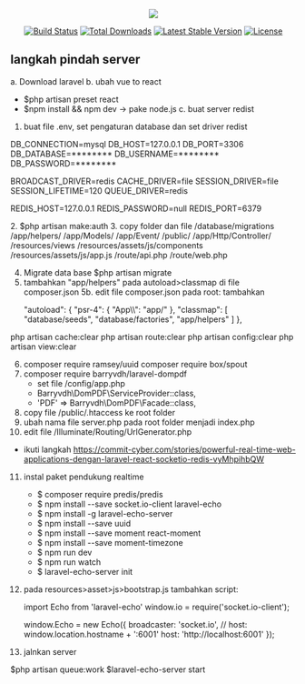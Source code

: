 <p align="center"><img src="https://laravel.com/assets/img/components/logo-laravel.svg"></p>

<p align="center">
<a href="https://travis-ci.org/laravel/framework"><img src="https://travis-ci.org/laravel/framework.svg" alt="Build Status"></a>
<a href="https://packagist.org/packages/laravel/framework"><img src="https://poser.pugx.org/laravel/framework/d/total.svg" alt="Total Downloads"></a>
<a href="https://packagist.org/packages/laravel/framework"><img src="https://poser.pugx.org/laravel/framework/v/stable.svg" alt="Latest Stable Version"></a>
<a href="https://packagist.org/packages/laravel/framework"><img src="https://poser.pugx.org/laravel/framework/license.svg" alt="License"></a>
</p>

## langkah pindah server

a. Download laravel
b. ubah vue to react
  - $php artisan preset react
  - $npm install && npm dev -> pake node.js
c. buat server redist

1. buat file .env, set pengaturan database dan set driver redist
<p>
  DB_CONNECTION=mysql
  DB_HOST=127.0.0.1
  DB_PORT=3306
  DB_DATABASE=********
  DB_USERNAME=********
  DB_PASSWORD=********

  BROADCAST_DRIVER=redis
  CACHE_DRIVER=file
  SESSION_DRIVER=file
  SESSION_LIFETIME=120
  QUEUE_DRIVER=redis

  REDIS_HOST=127.0.0.1
  REDIS_PASSWORD=null
  REDIS_PORT=6379
</p>
2. $php artisan make:auth
3. copy folder dan file
    /database/migrations
    /app/helpers/
    /app/Models/
    /app/Event/
    /public/
    /app/Http/Controller/
    /resources/views
    /resources/assets/js/components
    /resources/assets/js/app.js
    /route/api.php
    /route/web.php

4. Migrate data base $php artisan migrate
5. tambahkan "app/helpers" pada autoload>classmap di file composer.json
5b. edit file composer.json pada root: tambahkan
    <p>
    "autoload": {
        "psr-4": {
            "App\\": "app/"
        },
        "classmap": [
            "database/seeds",
            "database/factories",
            "app/helpers"
        ]
    },
    </p>
<!-- 5c. $ composer dump-autoload  -->
php artisan cache:clear
php artisan route:clear
php artisan config:clear
php artisan view:clear

6. composer require ramsey/uuid
  composer require box/spout
7. composer require barryvdh/laravel-dompdf
    * set file /config/app.php
    - Barryvdh\DomPDF\ServiceProvider::class,
    - 'PDF' => Barryvdh\DomPDF\Facade::class,
8. copy file /public/.htaccess ke root folder
9. ubah nama file server.php pada root folder menjadi index.php
10. edit file /Illuminate/Routing/UrlGenerator.php
  <!-- public function asset($path, $secure = null)
  {
     ......
     return $this->removeIndex($root).'/'.trim($path, '/');
  }
  - menjadi
  public function asset($path, $secure = null)
  {
     ......
     return $this->removeIndex($root).'/public/'.trim($path, '/');
  } -->

* ikuti langkah https://commit-cyber.com/stories/powerful-real-time-web-applications-dengan-laravel-react-socketio-redis-vyMhpihbQW
11. instal paket pendukung realtime
    - $ composer require predis/predis
    - $ npm install --save socket.io-client laravel-echo
    - $ npm install -g laravel-echo-server
    - $ npm install --save uuid
    - $ npm install --save moment react-moment
    - $ npm install --save moment-timezone
    - $ npm run dev
    - $ npm run watch
    - $ laravel-echo-server init

12. pada resources>asset>js>bootstrap.js tambahkan script:
    <p>
    import Echo from 'laravel-echo'
    window.io = require('socket.io-client');

    window.Echo = new Echo({
        broadcaster: 'socket.io',
        // host: window.location.hostname + ':6001'
        host: 'http://localhost:6001'
    });
    </p>

13. jalnkan server

  $php artisan queue:work
  $laravel-echo-server start
